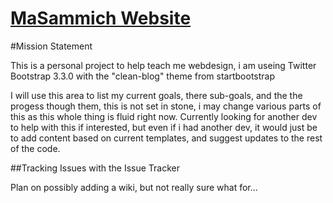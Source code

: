 [MaSammich Website][main-site]
========

#Mission Statement

This is a personal project to help teach me webdesign, i am useing Twitter Bootstrap 3.3.0 with the "clean-blog" theme from startbootstrap

I will use this area to list my current goals, there sub-goals, and the the progess though them, this is not set in stone, i may change various parts of this as this whole thing is fluid right now. Currently looking for another dev to help with this if interested, but even if i had another dev, it would just be to add content based on current templates, and suggest updates to the rest of the code. 

##Tracking Issues with the Issue Tracker

Plan on possibly adding a wiki, but not really sure what for... 



[main-site]:	http://masammich.technoanomaly.com/index.html
